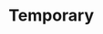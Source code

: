 # Temporary 
         
  
                
               
                      
      
  
           
    
